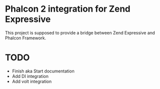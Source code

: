 Phalcon 2 integration for Zend Expressive
=========================================

This project is supposed to provide a bridge between Zend Expressive and Phalcon Framework.

TODO
====

* Finish aka Start documentation
* Add DI integration
* Add volt integration

